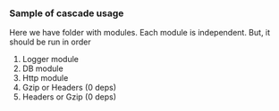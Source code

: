 ### Sample of cascade usage

Here we have folder with modules. Each module is independent. But, it should be run in order
1. Logger module  
2. DB module  
3. Http module
4. Gzip or Headers (0 deps)
5. Headers or Gzip (0 deps)